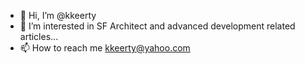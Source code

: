 - 👋 Hi, I’m @kkeerty
- 👀 I’m interested in SF Architect and advanced development related articles...
- 📫 How to reach me kkeerty@yahoo.com 

<!---
kkeerty/kkeerty is a ✨ special ✨ repository because its `README.md` (this file) appears on your GitHub profile.
You can click the Preview link to take a look at your changes.
--->
